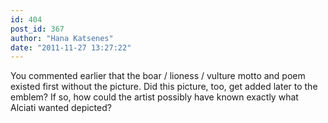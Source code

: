 ```yaml
---
id: 404
post_id: 367
author: "Hana Katsenes"
date: "2011-11-27 13:27:22"
---
```

You commented earlier that the boar / lioness / vulture motto and poem existed first without the picture. Did this picture, too, get added later to the emblem? If so, how could the artist possibly have known exactly what Alciati wanted depicted?
